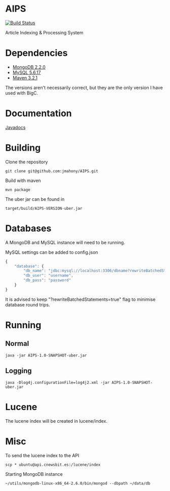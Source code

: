 AIPS
=====
[![Build Status](http://ci.joshmahony.com/buildStatus/icon?job=AIPS)](http://ci.joshmahony.com/job/AIPS/)

Article Indexing & Processing System

# Dependencies
*    [MongoDB 2.2.0](https://www.mongodb.org/downloads)
*    [MySQL 5.6.17](http://dev.mysql.com/downloads/mysql/)
*    [Maven 3.2.1](http://maven.apache.org/)

The versions aren't necessarily correct, but they are the only version I have used with BigC.

# Documentation

[Javadocs](http://ci.joshmahony.com/job/AIPS/javadoc/)
# Building
Clone the repository
```
git clone git@github.com:jmahony/AIPS.git
```
Build with maven
```
mvn package
```
The uber jar can be found in
```
target/build/AIPS-VERSION-uber.jar
```
# Databases
A MongoDB and MySQL instance will need to be running.

MySQL settings can be added to config.json

```javascript
{
    "database": {
        "db_name": "jdbc:mysql://localhost:3306/dbname?rewriteBatchedStatements=true",
        "db_user": "username",
        "db_pass": "password"
    }
}
```

It is advised to keep "?rewriteBatchedStatements=true" flag to minimise database round trips.

# Running
## Normal
```
java -jar AIPS-1.0-SNAPSHOT-uber.jar
```
## Logging
```
java -Dlog4j.configurationFile=log4j2.xml -jar AIPS-1.0-SNAPSHOT-uber.jar
```
# Lucene
The lucene index will be created in lucene/index.
# Misc
To send the lucene index to the API
```
scp * ubuntu@api.cnewsbit.es:/lucene/index
```
Starting MongoDB instance
```
~/utils/mongodb-linux-x86_64-2.6.0/bin/mongod --dbpath ~/data/db
```
